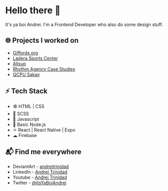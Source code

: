 # Hello there 👋

It's ya boi Andrei. I'm a Frontend Developer who also do some design stuff.

## 🌐 Projects I worked on 
- [Giffords.org](https://giffords.org/)
- [Ladera Sports Center](https://www.laderasc.com/)
- [Allsup](https://www.allsup.com/)
- [Rhythm Agency Case Studies](https://rhythmagency.com/case-studies)
- [QCPU Sakay](https://websakay.web.app/)

## ⚡ Tech Stack
- 🕸 HTML | CSS
- 🌸 SCSS
- 🤔 Javascript
- 🐛 Basic Node.js
- ⚛ React | React Native | Expo
- ☁ Firebase

## 📬 Find me everywhere
- DeviantArt - [andreitrinidad](https://www.deviantart.com/andreitrinidad)
- LinkedIn - [Andrei Trinidad](https://www.linkedin.com/in/andreitrinidad/)
- Youtube - [Andrei Trinidad](https://www.youtube.com/channel/UCfrTP03-laS0mcfLpuofUng)
- Twitter - [@itsYaBoiAndrei](https://twitter.com/itsYaBoiAndrei)
